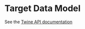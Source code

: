 # Target Data Model

See the [Twine API documentation](https://github.com/TwinePlatform/twine-api/blob/master/docs/data_model.md)
